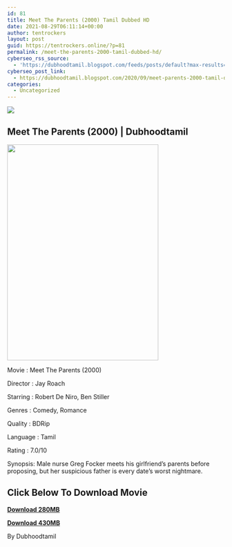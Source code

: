 ```yaml
---
id: 81
title: Meet The Parents (2000) Tamil Dubbed HD
date: 2021-08-29T06:11:14+00:00
author: tentrockers
layout: post
guid: https://tentrockers.online/?p=81
permalink: /meet-the-parents-2000-tamil-dubbed-hd/
cyberseo_rss_source:
  - 'https://dubhoodtamil.blogspot.com/feeds/posts/default?max-results=150&start-index=151'
cyberseo_post_link:
  - https://dubhoodtamil.blogspot.com/2020/09/meet-parents-2000-tamil-dubbed-hd.html
categories:
  - Uncategorized
---
```

<div class="media_block">
  <img src="https://1.bp.blogspot.com/-Qj-XBzEJe8s/X1TH9q57Z4I/AAAAAAAACWo/WokbfaSH2AY0Pw7V8LrLyH1KdMf2tcE3wCNcBGAsYHQ/s72-w350-h500-c/meet-the-parents-54ebbcec133fb.jpg" class="media_thumbnail" />
</div>

## Meet The Parents (2000) | Dubhoodtamil

<div class="separator">
  <a href="https://1.bp.blogspot.com/-Qj-XBzEJe8s/X1TH9q57Z4I/AAAAAAAACWo/WokbfaSH2AY0Pw7V8LrLyH1KdMf2tcE3wCNcBGAsYHQ/s1426/meet-the-parents-54ebbcec133fb.jpg" imageanchor="1"><img loading="lazy" border="0" data-original-height="1426" data-original-width="1000" height="500" src="https://1.bp.blogspot.com/-Qj-XBzEJe8s/X1TH9q57Z4I/AAAAAAAACWo/WokbfaSH2AY0Pw7V8LrLyH1KdMf2tcE3wCNcBGAsYHQ/w350-h500/meet-the-parents-54ebbcec133fb.jpg" width="350" /></a>
</div>

Movie	<span></span>:	<span></span>Meet The Parents (2000)&nbsp;

Director	<span></span>:	<span></span>Jay Roach&nbsp;

Starring	<span></span>:	<span></span>Robert De Niro, Ben Stiller&nbsp;

Genres	<span></span>:	<span></span>Comedy, Romance&nbsp;

Quality	<span></span>:	<span></span>BDRip&nbsp;

Language	<span></span>:	<span></span>Tamil&nbsp;

Rating	<span></span>:	<span></span>7.0/10

Synopsis: Male nurse Greg Focker meets his girlfriend&#8217;s parents before proposing, but her suspicious father is every date&#8217;s worst nightmare.

## **<span>Click Below To Download Movie</span>**

**<span><a href="https://oncehelp.com/meet-the-parents-1" target="_blank" rel="noopener">Download 280MB</a></span>**

**<span><a href="https://oncehelp.com/meet-the-parents-2" target="_blank" rel="noopener">Download 430MB</a></span>**

By Dubhoodtamil